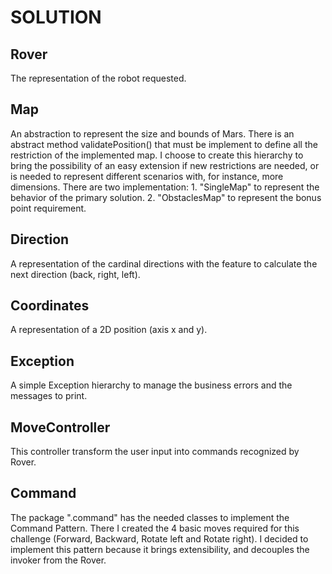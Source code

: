 # SOLUTION

## Rover
The representation of the robot requested.

## Map
An abstraction to represent the size and bounds of Mars. There is an abstract method validatePosition() that must be implement to define all the restriction of the implemented map. I choose to create this hierarchy to bring the possibility of an easy extension if new restrictions are needed, or is needed to represent different scenarios with, for instance, more dimensions.
There are two implementation: 
    1. "SingleMap" to represent the behavior of the primary solution.
    2. "ObstaclesMap" to represent the bonus point requirement.

## Direction
A representation of the cardinal directions with the feature to calculate the next direction (back, right, left).

## Coordinates
A representation of a 2D position (axis x and y).

## Exception
A simple Exception hierarchy to manage the business errors and the messages to print.

## MoveController
This controller transform the user input into commands recognized by Rover.

## Command
The package ".command" has the needed classes to implement the Command Pattern. There I created the 4 basic moves required for this challenge (Forward, Backward, Rotate left and Rotate right). I decided to implement this pattern because it brings extensibility, and decouples the invoker from the Rover.







